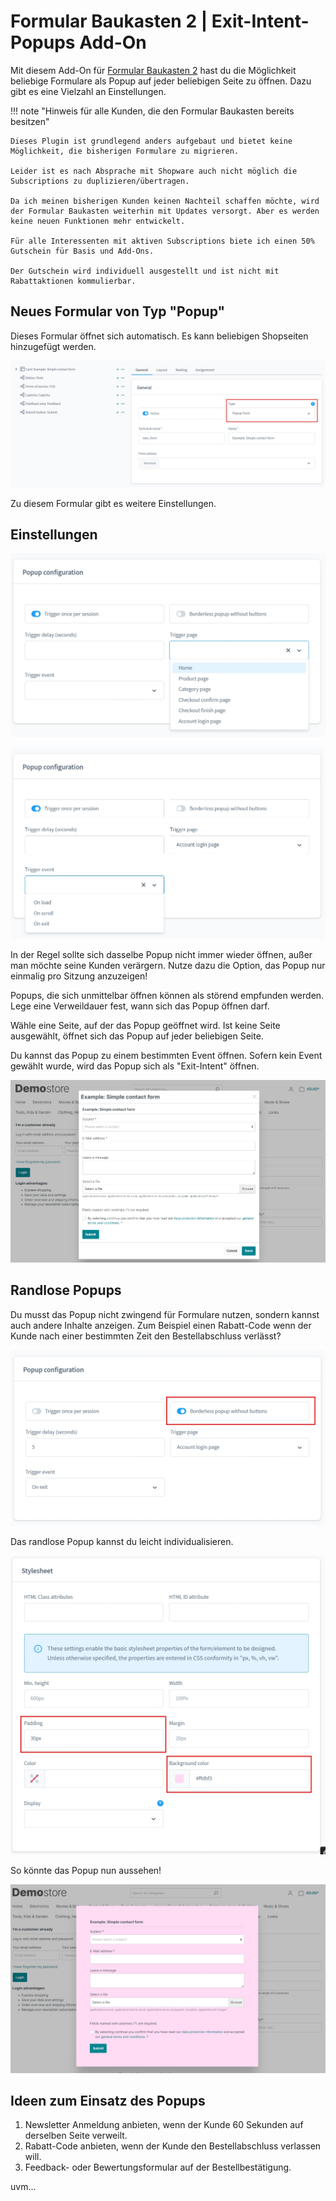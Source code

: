 # Formular Baukasten 2 | Exit-Intent-Popups Add-On

Mit diesem Add-On für [Formular Baukasten 2](../MoorlForms/index.md) hast du die Möglichkeit
beliebige Formulare als Popup auf jeder beliebigen Seite zu öffnen. 
Dazu gibt es eine Vielzahl an Einstellungen.

!!! note "Hinweis für alle Kunden, die den Formular Baukasten bereits besitzen"

    Dieses Plugin ist grundlegend anders aufgebaut und bietet keine Möglichkeit, die bisherigen Formulare zu migrieren.
          
    Leider ist es nach Absprache mit Shopware auch nicht möglich die Subscriptions zu duplizieren/übertragen.
          
    Da ich meinen bisherigen Kunden keinen Nachteil schaffen möchte, wird der Formular Baukasten weiterhin mit Updates versorgt. Aber es werden keine neuen Funktionen mehr entwickelt.
          
    Für alle Interessenten mit aktiven Subscriptions biete ich einen 50% Gutschein für Basis und Add-Ons.
    
    Der Gutschein wird individuell ausgestellt und ist nicht mit Rabattaktionen kommulierbar.

## Neues Formular von Typ "Popup"

Dieses Formular öffnet sich automatisch. Es kann beliebigen Shopseiten hinzugefügt werden.

![](images/fbp-01.jpg)

Zu diesem Formular gibt es weitere Einstellungen.

## Einstellungen

![](images/fbp-02.jpg)

![](images/fbp-03.jpg)

In der Regel sollte sich dasselbe Popup nicht immer wieder öffnen, außer man möchte seine Kunden verärgern.
Nutze dazu die Option, das Popup nur einmalig pro Sitzung anzuzeigen!

Popups, die sich unmittelbar öffnen können als störend empfunden werden. Lege eine Verweildauer fest,
wann sich das Popup öffnen darf.

Wähle eine Seite, auf der das Popup geöffnet wird. Ist keine Seite ausgewählt, 
öffnet sich das Popup auf jeder beliebigen Seite.

Du kannst das Popup zu einem bestimmten Event öffnen. Sofern kein Event gewählt wurde, 
wird das Popup sich als "Exit-Intent" öffnen.

![](images/fbp-04.jpg)

## Randlose Popups

Du musst das Popup nicht zwingend für Formulare nutzen, sondern kannst auch andere Inhalte anzeigen.
Zum Beispiel einen Rabatt-Code wenn der Kunde nach einer bestimmten Zeit den Bestellabschluss verlässt?

![](images/fbp-05.jpg)

Das randlose Popup kannst du leicht individualisieren.

![](images/fbp-06.jpg)

So könnte das Popup nun aussehen!

![](images/fbp-07.jpg)

## Ideen zum Einsatz des Popups

1. Newsletter Anmeldung anbieten, wenn der Kunde 60 Sekunden auf derselben Seite verweilt.
2. Rabatt-Code anbieten, wenn der Kunde den Bestellabschluss verlassen will.
3. Feedback- oder Bewertungsformular auf der Bestellbestätigung.

uvm...
